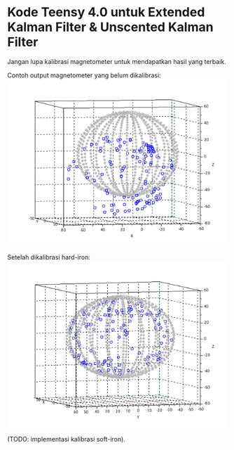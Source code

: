 # Kode Teensy 4.0 untuk Extended Kalman Filter & Unscented Kalman Filter

Jangan lupa kalibrasi magnetometer untuk mendapatkan hasil yang terbaik.

Contoh output magnetometer yang belum dikalibrasi:
![Alt text](2019-12-01_magneto_gabung_nonKalib.png "Uncalibrated Magnetometer")

Setelah dikalibrasi hard-iron:
![Alt text](2019-12-01_magneto_gabung_kalib.png "Calibrated Magnetometer")

(TODO: implementasi kalibrasi soft-iron).
